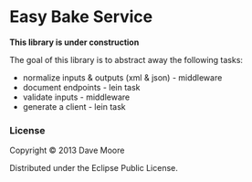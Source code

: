 # Easy Bake Service #

__This library is under construction__

The goal of this library is to abstract away the following tasks:
  * normalize inputs & outputs (xml & json) - middleware
  * document endpoints - lein task
  * validate inputs - middleware
  * generate a client - lein task

### License ###

Copyright © 2013 Dave Moore

Distributed under the Eclipse Public License.



